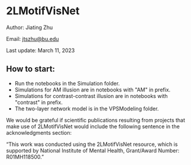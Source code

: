 # 2LMotifVisNet
Author: Jiating Zhu

Email: jtszhu@bu.edu

Last update: March 11, 2023
## How to start:
- Run the notebooks in the Simulation folder.
- Simulations for AM illusion are in notebooks with "AM" in prefix.
- Simulations for contrast-contrast illusion are in notebooks with "contrast" in prefix.
- The two-layer network model is in the VPSModeling folder.


We would be grateful if scientific publications resulting from projects that make use of 2LMotifVisNet would include the following sentence in the acknowledgments section:

“This work was conducted using the 2LMotifVisNet resource, which is supported by National Institute of Mental Health, Grant/Award Number: R01MH118500.”
